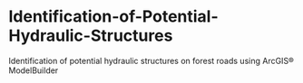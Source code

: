 # Identification-of-Potential-Hydraulic-Structures
Identification of potential hydraulic structures on forest roads using ArcGIS® ModelBuilder
